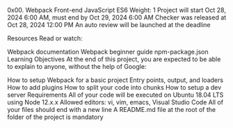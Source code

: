 0x00. Webpack
Front-end
JavaScript
ES6
 Weight: 1
 Project will start Oct 28, 2024 6:00 AM, must end by Oct 29, 2024 6:00 AM
 Checker was released at Oct 28, 2024 12:00 PM
 An auto review will be launched at the deadline


Resources
Read or watch:

Webpack documentation
Webpack beginner guide
npm-package.json
Learning Objectives
At the end of this project, you are expected to be able to explain to anyone, without the help of Google:

How to setup Webpack for a basic project
Entry points, output, and loaders
How to add plugins
How to split your code into chunks
How to setup a dev server
Requirements
All of your code will be executed on Ubuntu 18.04 LTS using Node 12.x.x
Allowed editors: vi, vim, emacs, Visual Studio Code
All of your files should end with a new line
A README.md file at the root of the folder of the project is mandatory
